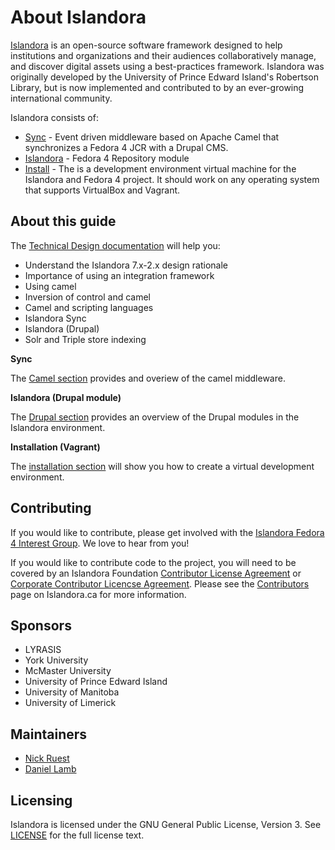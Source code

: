# About Islandora

[Islandora](http://islandora.ca) is an open-source software framework designed to help institutions and organizations and their audiences collaboratively manage, and discover digital assets using a best-practices framework.  Islandora was originally developed by the University of Prince Edward Island's Robertson Library, but is now implemented and contributed to by an ever-growing international community.

Islandora consists of:

  * [Sync](camel/sync/README.md) - Event driven middleware based on Apache Camel that synchronizes a Fedora 4 JCR with a Drupal CMS.
  * [Islandora](drupal/islandora/README.md) - Fedora 4 Repository module
  * [Install](install/README.md) - The is a development environment virtual machine for the Islandora and Fedora 4 project. It should work on any operating system that supports VirtualBox and Vagrant.

## About this guide

The [Technical Design documentation](technical-documentation/technical_design.md) will help you:

  * Understand the Islandora 7.x-2.x design rationale
  * Importance of using an integration framework
  * Using camel
  * Inversion of control and camel
  * Camel and scripting languages
  * Islandora Sync
  * Islandora (Drupal)
  * Solr and Triple store indexing

**Sync**

The [Camel section](camel/sync/README.md) provides and overiew of the camel middleware.

**Islandora (Drupal module)**

The [Drupal section](drupal/islandora/README.md) provides an overview of the Drupal modules in the Islandora environment.

**Installation (Vagrant)**

The [installation section](install/README.md) will show you how to create a virtual development environment.

## Contributing

If you would like to contribute, please get involved with the [Islandora Fedora 4 Interest Group](https://github.com/Islandora/Islandora-Fedora4-Interest-Group). We love to hear from you!

If you would like to contribute code to the project, you will need to be covered by an Islandora Foundation [Contributor License Agreement](http://islandora.ca/sites/default/files/islandora_cla.pdf) or [Corporate Contributor Licencse Agreement](http://islandora.ca/sites/default/files/islandora_ccla.pdf). Please see the [Contributors](http://islandora.ca/resources/contributors) page on Islandora.ca for more information.

## Sponsors

* LYRASIS
* York University
* McMaster University
* University of Prince Edward Island
* University of Manitoba
* University of Limerick

## Maintainers

* [Nick Ruest](https://github.com/ruebot)
* [Daniel Lamb](https://github.com/daniel-dgi/)

## Licensing

Islandora is licensed under the GNU General Public License, Version 3. See [LICENSE](https://github.com/Islandora-Labs/islandora/blob/7.x-2.x/LICENSE) for the full license text.
